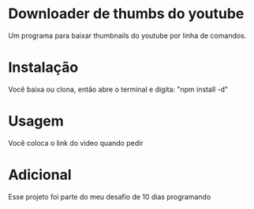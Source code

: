 # Downloader de thumbs do youtube

Um programa para baixar thumbnails do youtube por linha de comandos.

# Instalação

Você baixa ou clona, então abre o terminal e digita: "npm install -d"

# Usagem

Você coloca o link do video quando pedir

# Adicional

Esse projeto foi parte do meu desafio de 10 dias programando
